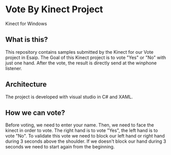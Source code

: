 # Vote By Kinect Project

Kinect for Windows 

## What is this?

This repository contains samples submitted by the Kinect for our Vote project in Esaip.
The Goal of this Kinect project is to vote "Yes" or "No" with just one hand. After the vote, the result is directly send at the winphone listener.

## Architecture

The project is developed with visual studio in C# and XAML.

## How we can vote?

Before voting, we need to enter your name. Then, we need to face the kinect in order to vote.
The right hand is to vote "Yes", the left hand is to vote "No".
To validate this vote we need to block our left hand or right hand during 3 seconds above the shoulder. If we doesn't block our hand during 3 seconds we need to start again from the beginning.



